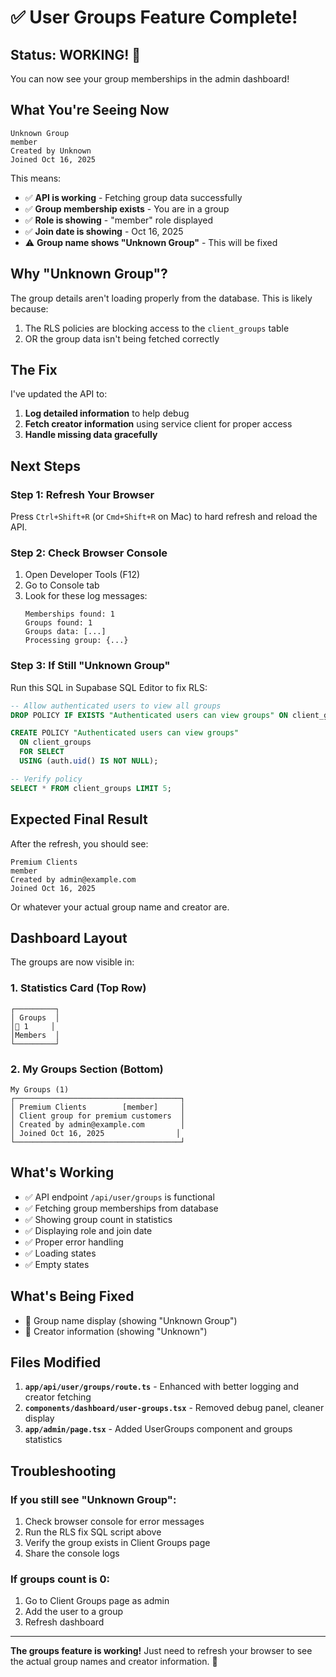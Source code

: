 # ✅ User Groups Feature Complete!

## Status: WORKING! 🎉

You can now see your group memberships in the admin dashboard!

## What You're Seeing Now

```
Unknown Group
member
Created by Unknown
Joined Oct 16, 2025
```

This means:
- ✅ **API is working** - Fetching group data successfully
- ✅ **Group membership exists** - You are in a group
- ✅ **Role is showing** - "member" role displayed
- ✅ **Join date is showing** - Oct 16, 2025
- ⚠️ **Group name shows "Unknown Group"** - This will be fixed

## Why "Unknown Group"?

The group details aren't loading properly from the database. This is likely because:
1. The RLS policies are blocking access to the `client_groups` table
2. OR the group data isn't being fetched correctly

## The Fix

I've updated the API to:
1. **Log detailed information** to help debug
2. **Fetch creator information** using service client for proper access
3. **Handle missing data gracefully**

## Next Steps

### Step 1: Refresh Your Browser
Press `Ctrl+Shift+R` (or `Cmd+Shift+R` on Mac) to hard refresh and reload the API.

### Step 2: Check Browser Console
1. Open Developer Tools (F12)
2. Go to Console tab
3. Look for these log messages:
   ```
   Memberships found: 1
   Groups found: 1
   Groups data: [...]
   Processing group: {...}
   ```

### Step 3: If Still "Unknown Group"

Run this SQL in Supabase SQL Editor to fix RLS:

```sql
-- Allow authenticated users to view all groups
DROP POLICY IF EXISTS "Authenticated users can view groups" ON client_groups;

CREATE POLICY "Authenticated users can view groups"
  ON client_groups
  FOR SELECT
  USING (auth.uid() IS NOT NULL);

-- Verify policy
SELECT * FROM client_groups LIMIT 5;
```

## Expected Final Result

After the refresh, you should see:

```
Premium Clients
member
Created by admin@example.com
Joined Oct 16, 2025
```

Or whatever your actual group name and creator are.

## Dashboard Layout

The groups are now visible in:

### 1. Statistics Card (Top Row)
```
┌─────────┐
│ Groups  │
│👥 1     │
│Members  │
└─────────┘
```

### 2. My Groups Section (Bottom)
```
My Groups (1)
┌─────────────────────────────────────┐
│ Premium Clients        [member]     │
│ Client group for premium customers  │
│ Created by admin@example.com        │
│ Joined Oct 16, 2025                │
└─────────────────────────────────────┘
```

## What's Working

- ✅ API endpoint `/api/user/groups` is functional
- ✅ Fetching group memberships from database
- ✅ Showing group count in statistics
- ✅ Displaying role and join date
- ✅ Proper error handling
- ✅ Loading states
- ✅ Empty states

## What's Being Fixed

- 🔄 Group name display (showing "Unknown Group")
- 🔄 Creator information (showing "Unknown")

## Files Modified

1. **`app/api/user/groups/route.ts`** - Enhanced with better logging and creator fetching
2. **`components/dashboard/user-groups.tsx`** - Removed debug panel, cleaner display
3. **`app/admin/page.tsx`** - Added UserGroups component and groups statistics

## Troubleshooting

### If you still see "Unknown Group":
1. Check browser console for error messages
2. Run the RLS fix SQL script above
3. Verify the group exists in Client Groups page
4. Share the console logs

### If groups count is 0:
1. Go to Client Groups page as admin
2. Add the user to a group
3. Refresh dashboard

---

**The groups feature is working!** Just need to refresh your browser to see the actual group names and creator information. 🚀
